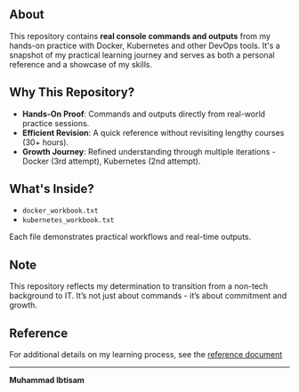 ## About  
This repository contains **real console commands and outputs** from my hands-on practice with Docker, Kubernetes and other DevOps tools. It's a snapshot of my practical learning journey and serves as both a personal reference and a showcase of my skills.  

## Why This Repository?  
- **Hands-On Proof**: Commands and outputs directly from real-world practice sessions.  
- **Efficient Revision**: A quick reference without revisiting lengthy courses (30+ hours).  
- **Growth Journey**: Refined understanding through multiple iterations - Docker (3rd attempt), Kubernetes (2nd attempt).  

## What's Inside?  
- `docker_workbook.txt`  
- `kubernetes_workbook.txt`  

Each file demonstrates practical workflows and real-time outputs.  

## Note  
This repository reflects my determination to transition from a non-tech background to IT. It’s not just about commands - it’s about commitment and growth. 

## Reference  
For additional details on my learning process, see the [reference document](https://docs.google.com/document/d/1Off4JKP9inClZmHrigAjfO3VnLMBmD8K3ebfpvVdy1I/edit?usp=sharing)

---

**Muhammad Ibtisam**
